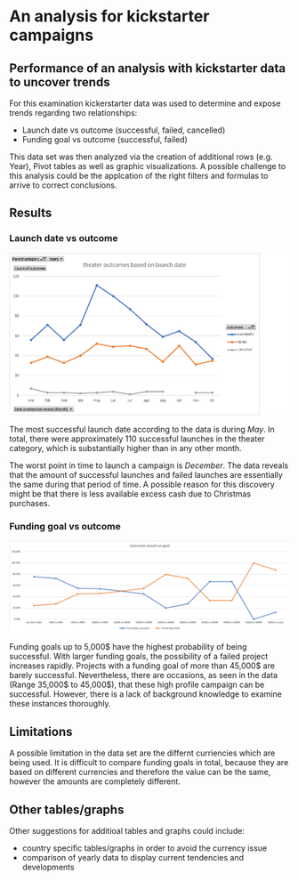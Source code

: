 # An analysis for kickstarter campaigns
## Performance of an analysis with kickstarter data to uncover trends
For this examination kickerstarter data was used to determine and expose trends regarding two relationships:

- Launch date vs outcome (successful, failed, cancelled)
- Funding goal vs outcome (successful, failed)

This data set was then analyzed via the creation of additional rows (e.g. Year), Pivot tables as well as graphic visualizations. A possible challenge to this analysis could be the applcation of the right filters and formulas to arrive to correct conclusions. 

## Results
### Launch date vs outcome
![Alt text](/theater_outcomes_vs_launch_date.png "Image")

The most successful launch date according to the data is during _May_. In total, there were approximately 110 successful launches in the theater category, which is substantially higher than in any other month. 

The worst point in time to launch a campaign is _December_. The data reveals that the amount of successful launches and failed launches are essentially the same during that period of time. A possible reason for this discovery might be that there is less available excess cash due to Christmas purchases.  

### Funding goal vs outcome
![Alt text](/outcomes_vs_goals.png "Image")

Funding goals up to 5,000$ have the highest probability of being successful. With larger funding goals, the possibility of a failed project increases rapidly. Projects with a funding goal of more than 45,000$ are barely successful. Nevertheless, there are occasions, as seen in the data (Range 35,000$ to 45,000$), that these high profile campaign can be successful. However, there is a lack of background knowledge to examine these instances thoroughly. 

## Limitations
A possible limitation in the data set are the differnt curriencies which are being used. It is difficult to compare funding goals in total, because they are based on different currencies and therefore the value can be the same, however the amounts are completely different. 

## Other tables/graphs
Other suggestions for additioal tables and graphs could include:
- country specific tables/graphs in order to avoid the currency issue
- comparison of yearly data to display current tendencies and developments 
